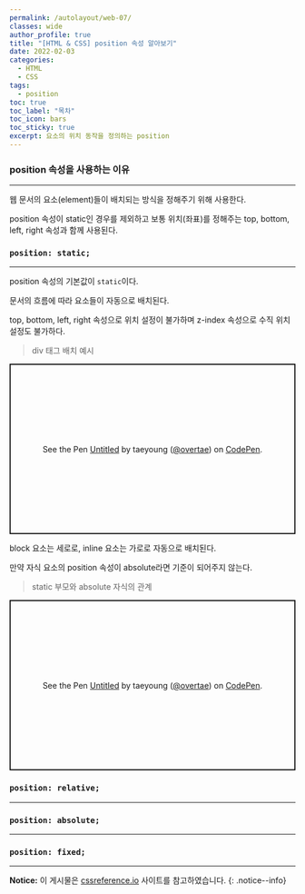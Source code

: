 ```yaml
---
permalink: /autolayout/web-07/
classes: wide
author_profile: true
title: "[HTML & CSS] position 속성 알아보기"
date: 2022-02-03
categories:
  - HTML
  - CSS
tags:
  - position
toc: true
toc_label: "목차"
toc_icon: bars
toc_sticky: true
excerpt: 요소의 위치 동작을 정의하는 position
---
```


### position 속성을 사용하는 이유

---

웹 문서의 요소(element)들이 배치되는 방식을 정해주기 위해 사용한다.

position 속성이 static인 경우를 제외하고 보통 위치(좌표)를 정해주는 top, bottom, left, right 속성과 함께 사용된다.

### `position: static;`

---

position 속성의 기본값이 `static`이다.

문서의 흐름에 따라 요소들이 자동으로 배치된다.

top, bottom, left, right 속성으로 위치 설정이 불가하며 z-index 속성으로 수직 위치 설정도 불가하다.

> div 태그 배치 예시

<p class="codepen" data-height="300" data-default-tab="html,result" data-slug-hash="rNYLrzR" data-user="overtae" style="height: 300px; box-sizing: border-box; display: flex; align-items: center; justify-content: center; border: 2px solid; margin: 1em 0; padding: 1em;">
  <span>See the Pen <a href="https://codepen.io/overtae/pen/rNYLrzR">
  Untitled</a> by taeyoung (<a href="https://codepen.io/overtae">@overtae</a>)
  on <a href="https://codepen.io">CodePen</a>.</span>
</p>
<script async src="https://cpwebassets.codepen.io/assets/embed/ei.js"></script>

block 요소는 세로로, inline 요소는 가로로 자동으로 배치된다.

만약 자식 요소의 position 속성이 absolute라면 기준이 되어주지 않는다.

> static 부모와 absolute 자식의 관계

<p class="codepen" data-height="300" data-default-tab="html,result" data-slug-hash="XWzKPrJ" data-user="overtae" style="height: 300px; box-sizing: border-box; display: flex; align-items: center; justify-content: center; border: 2px solid; margin: 1em 0; padding: 1em;">
  <span>See the Pen <a href="https://codepen.io/overtae/pen/XWzKPrJ">
  Untitled</a> by taeyoung (<a href="https://codepen.io/overtae">@overtae</a>)
  on <a href="https://codepen.io">CodePen</a>.</span>
</p>
<script async src="https://cpwebassets.codepen.io/assets/embed/ei.js"></script>

### `position: relative;`

---

### `position: absolute;`

---

### `position: fixed;`

---

**Notice:** 이 게시물은 [cssreference.io](https://cssreference.io/property/position/) 사이트를 참고하였습니다.
{: .notice--info}
